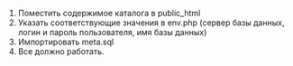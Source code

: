 1. Поместить содержимое каталога в public_html
2. Указать соответствующие значения в env.php (сервер базы данных, логин и пароль пользователя, имя базы данных)
3. Импортировать meta.sql 
4. Все должно работать.
